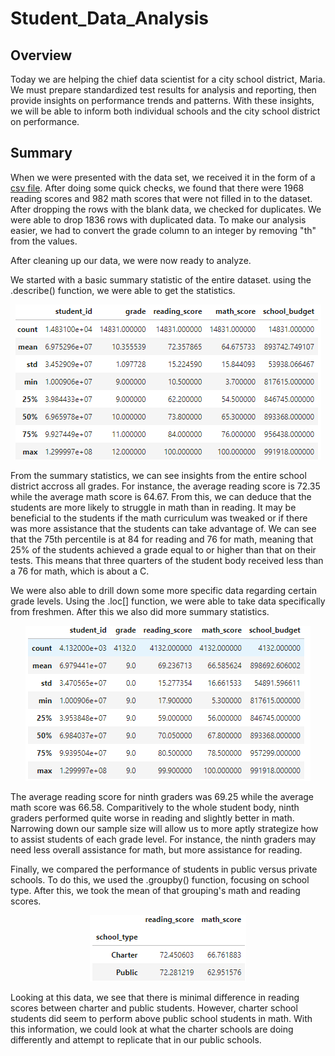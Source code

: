 # Student_Data_Analysis

## Overview
Today we are helping the chief data scientist for a city school district, Maria. We must prepare standardized test results for analysis and reporting, then provide insights on performance trends and patterns. With these insights, we will be able to inform both individual schools and the city school district on performance. 

## Summary
When we were presented with the data set, we received it in the form of a <a href="Resources/new_full_student_data.csv">csv file</a>. After doing some quick checks, we found that there were 1968 reading scores and 982 math scores that were not filled in to the dataset. After dropping the rows with the blank data, we checked for duplicates. We were able to drop 1836 rows with duplicated data. To make our analysis easier, we had to convert the grade column to an integer by removing "th" from the values. 

After cleaning up our data, we were now ready to analyze. 

We started with a basic summary statistic of the entire dataset. using the .describe() function, we were able to get the statistics. 

<p align="center">
  <img width="" height="" src="Resources/summary_statistics.PNG">
</p>

From the summary statistics, we can see insights from the entire school district accross all grades. For instance, the average reading score is 72.35 while the average math score is 64.67. From this, we can deduce that the students are more likely to struggle in math than in reading. It may be beneficial to the students if the math curriculum was tweaked or if there was more assistance that the students can take advantage of. We can see that the 75th percentile is at 84 for reading and 76 for math, meaning that 25% of the students achieved a grade equal to or higher than that on their tests. This means that three quarters of the student body received less than a 76 for math, which is about a C. 

We were also able to drill down some more specific data regarding certain grade levels. Using the .loc[] function, we were able to take data specifically from freshmen. After this we also did more summary statistics. 

<p align="center">
  <img width="" height="" src="Resources/ninth_graders_summary_statistics.PNG">
</p>

The average reading score for ninth graders was 69.25 while the average math score was 66.58. Comparitively to the whole student body, ninth graders performed quite worse in reading and slightly better in math. Narrowing down our sample size will allow us to more aptly strategize how to assist students of each grade level. For instance, the ninth graders may need less overall assistance for math, but more assistance for reading. 

Finally, we compared the performance of students in public versus private schools. To do this, we used the .groupby() function, focusing on school type. After this, we took the mean of that grouping's math and reading scores. 

<p align="center">
  <img width="" height="" src="Resources/charter_vs_public.PNG">
</p>

Looking at this data, we see that there is minimal difference in reading scores between charter and public students. However, charter school students did seem to perform above public school students in math. With this information, we could look at what the charter schools are doing differently and attempt to replicate that in our public schools. 


